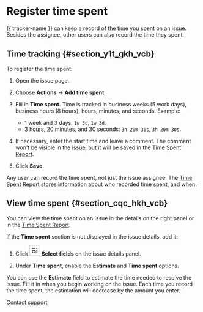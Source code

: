 # Register time spent

{{ tracker-name }} can keep a record of the time you spent on an issue. Besides the assignee, other users can also record the time they spent.

## Time tracking {#section_y1t_gkh_vcb}

To register the time spent:

1. Open the issue page.

1. Choose **Actions** → **Add time spent**.

1. Fill in **Time spent**. Time is tracked in business weeks (5 work days), business hours (8 hours), hours, minutes, and seconds. Example:
    - 1 week and 3 days: `1w 3d`, `1w 3d`.
    - 3 hours, 20 minutes, and 30 seconds: `3h 20m 30s`, `3h 20m 30s`.

1. If necessary, enter the start time and leave a comment. The comment won't be visible in the issue, but it will be saved in the [Time Spent Report](../manager/statistics.md#section_uxt_3ft_xz).

1. Click **Save**.

Any user can record the time spent, not just the issue assignee. The [Time Spent Report](../manager/statistics.md#section_uxt_3ft_xz) stores information about who recorded time spent, and when.

## View time spent {#section_cqc_hkh_vcb}

You can view the time spent on an issue in the details on the right panel or in the [Time Spent Report](../manager/statistics.md#section_uxt_3ft_xz).

If the **Time spent** section is not displayed in the issue details, add it:

1. Click **![](../../_assets/tracker/task-params-btn.png) Select fields** on the issue details panel.

1. Under **Time spent**, enable the **Estimate** and **Time spent** options.

You can use the **Estimate** field to estimate the time needed to resolve the issue. Fill it in when you begin working on the issue. Each time you record the time spent, the estimation will decrease by the amount you enter.


[Contact support](../troubleshooting.md)


